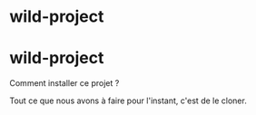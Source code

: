 # wild-project
# wild-project

Comment installer ce projet ?

Tout ce que nous avons à faire pour l'instant, c'est de le cloner.